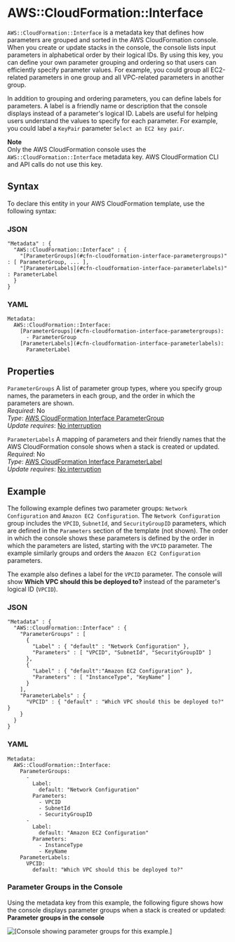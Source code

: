 # AWS::CloudFormation::Interface<a name="aws-resource-cloudformation-interface"></a>

`AWS::CloudFormation::Interface` is a metadata key that defines how parameters are grouped and sorted in the AWS CloudFormation console\. When you create or update stacks in the console, the console lists input parameters in alphabetical order by their logical IDs\. By using this key, you can define your own parameter grouping and ordering so that users can efficiently specify parameter values\. For example, you could group all EC2\-related parameters in one group and all VPC\-related parameters in another group\.

In addition to grouping and ordering parameters, you can define labels for parameters\. A label is a friendly name or description that the console displays instead of a parameter's logical ID\. Labels are useful for helping users understand the values to specify for each parameter\. For example, you could label a `KeyPair` parameter `Select an EC2 key pair`\.

**Note**  
Only the AWS CloudFormation console uses the `AWS::CloudFormation::Interface` metadata key\. AWS CloudFormation CLI and API calls do not use this key\.

## Syntax<a name="aws-resource-cloudformation-interface-syntax"></a>

To declare this entity in your AWS CloudFormation template, use the following syntax:

### JSON<a name="aws-resource-cloudformation-interface-syntax.json"></a>

```
"Metadata" : {
  "AWS::CloudFormation::Interface" : {
    "[ParameterGroups](#cfn-cloudformation-interface-parametergroups)" : [ ParameterGroup, ... ],
    "[ParameterLabels](#cfn-cloudformation-interface-parameterlabels)" : ParameterLabel
  }
}
```

### YAML<a name="aws-resource-cloudformation-interface-syntax.yaml"></a>

```
Metadata:
  AWS::CloudFormation::Interface:
    [ParameterGroups](#cfn-cloudformation-interface-parametergroups):
      - ParameterGroup
    [ParameterLabels](#cfn-cloudformation-interface-parameterlabels):
      ParameterLabel
```

## Properties<a name="w6345ab1c19c15c15c27c13"></a>

`ParameterGroups`  <a name="cfn-cloudformation-interface-parametergroups"></a>
A list of parameter group types, where you specify group names, the parameters in each group, and the order in which the parameters are shown\.  
*Required*: No  
*Type*: [AWS CloudFormation Interface ParameterGroup](aws-properties-cloudformation-interface-parametergroup.md)  
*Update requires*: [No interruption](using-cfn-updating-stacks-update-behaviors.md#update-no-interrupt)

`ParameterLabels`  <a name="cfn-cloudformation-interface-parameterlabels"></a>
A mapping of parameters and their friendly names that the AWS CloudFormation console shows when a stack is created or updated\.  
*Required*: No  
*Type*: [AWS CloudFormation Interface ParameterLabel](aws-properties-cloudformation-interface-parameterlabel.md)  
*Update requires*: [No interruption](using-cfn-updating-stacks-update-behaviors.md#update-no-interrupt)

## Example<a name="w6345ab1c19c15c15c27c15"></a>

The following example defines two parameter groups: `Network Configuration` and `Amazon EC2 Configuration`\. The `Network Configuration` group includes the `VPCID`, `SubnetId`, and `SecurityGroupID` parameters, which are defined in the `Parameters` section of the template \(not shown\)\. The order in which the console shows these parameters is defined by the order in which the parameters are listed, starting with the `VPCID` parameter\. The example similarly groups and orders the `Amazon EC2 Configuration` parameters\.

The example also defines a label for the `VPCID` parameter\. The console will show **Which VPC should this be deployed to?** instead of the parameter's logical ID \(`VPCID`\)\.

### JSON<a name="aws-resource-cloudformation-interface-example.json"></a>

```
"Metadata" : {
  "AWS::CloudFormation::Interface" : {
    "ParameterGroups" : [
      {
        "Label" : { "default" : "Network Configuration" },
        "Parameters" : [ "VPCID", "SubnetId", "SecurityGroupID" ]
      },
      {
        "Label" : { "default":"Amazon EC2 Configuration" },
        "Parameters" : [ "InstanceType", "KeyName" ]
      }
    ],
    "ParameterLabels" : {
      "VPCID" : { "default" : "Which VPC should this be deployed to?" }
    }
  }
}
```

### YAML<a name="aws-resource-cloudformation-interface-example.yaml"></a>

```
Metadata: 
  AWS::CloudFormation::Interface: 
    ParameterGroups: 
      - 
        Label: 
          default: "Network Configuration"
        Parameters: 
          - VPCID
          - SubnetId
          - SecurityGroupID
      - 
        Label: 
          default: "Amazon EC2 Configuration"
        Parameters: 
          - InstanceType
          - KeyName
    ParameterLabels: 
      VPCID: 
        default: "Which VPC should this be deployed to?"
```

### Parameter Groups in the Console<a name="w6345ab1c19c15c15c27c15c10"></a>

Using the metadata key from this example, the following figure shows how the console displays parameter groups when a stack is created or updated: **Parameter groups in the console** 

![\[Console showing parameter groups for this example.\]](http://docs.aws.amazon.com/AWSCloudFormation/latest/UserGuide/images/console-create-stack-parameter-groups.png)